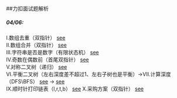 ##力扣面试题解析
##### 04/06:
Ⅰ.数组去重（双指针）  [see](/src/main/java/cn/edu/xmu/leetcode/clockIn/Main1.java) \
Ⅱ.数组合并（双指针）  [see](/src/main/java/cn/edu/xmu/leetcode/clockIn/Main2.java) \
Ⅲ.字符串是否是数字（有限状态机）   [see](/src/main/java/cn/edu/xmu/leetcode/sword/Main20.java) \
Ⅳ.奇数在偶数前（首尾双指针）     [see](/src/main/java/cn/edu/xmu/leetcode/sword/Main21.java) \
Ⅴ.对称二叉树（递归）     [see](/src/main/java/cn/edu/xmu/leetcode/sword/Main28.java) \
Ⅵ.平衡二叉树（左右深度差不超过1、左右子树也是平衡）->Ⅶ.计算深度（DFS\BFS）     [see](/src/main/java/cn/edu/xmu/leetcode/sword/Main55_2.java) -> [see](/src/main/java/cn/edu/xmu/leetcode/sword/Main55_1.java) \
Ⅸ.顺时针打印链表（l,r,t,b）    [see](/src/main/java/cn/edu/xmu/leetcode/sword/Main29.java) 
Ⅹ.采购方案（双指针）     [see](/src/main/java/cn/edu/xmu/leetcode/person/Main0.java) 
